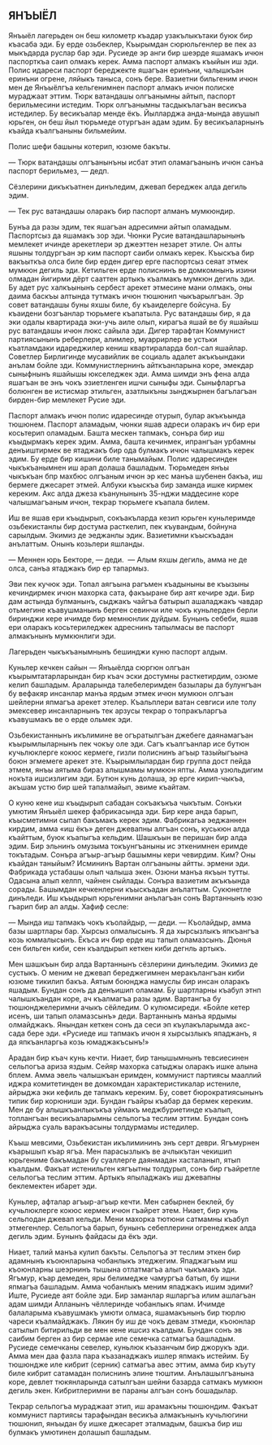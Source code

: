## ЯНЪЫЁЛ

Янъыёл лагерьден он беш километр къадар узакълыкътаки буюк бир къасаба эди.
Бу ерде озьбеклер, Къырымдан сюрюльгенлер ве пек аз мыкъдарда руслар бар эди.
Русиеде эр анги бир шеэрде яшамакъ ичюн паспорткъа саип олмакъ керек.
Амма паспорт алмакъ къыйын иш эди.
Полис идареси паспорт береджекте яшагъан еринъни, чалышкъан еринъни огрене, ляйыкъ таныса, сонъ бере.
Вазиетни бильгеним ичюн мен де Янъыёлгъа кельгенимнен паспорт алмакъ ичюн полиске мураджаат эттим.
Тюрк ватандашы олгъанымны айтып, паспорт берильмесини истедим.
Тюрк олгъанымны тасдыкълагъан весикъа истедилер.
Бу весикъалар менде ёкъ.
Йылларджа анда-мында авушып юрьген, он беш йыл тюрьмеде отургъан адам эдим.
Бу весикъаларнынъ къайда къалгъаныны бильмейим.

Полис шефи башыны котерип, юзюме бакъты.

— Тюрк ватандашы олгъанынъны исбат этип оламагъанынъ ичюн санъа паспорт берильмез, — дедп.

Сёзлерини дикъкъатнен динъледим, джевап береджек алда дегиль эдим.

— Тек рус ватандашы оларакъ бир паспорт алманъ мумкюндир.

Бунъа да разы эдим, тек яшагъан адресимни айтып оламадым.
Паспортсыз да яшамакъ зор эди.
Чюнки Русие ватандашларынынъ мемлекет ичинде арекетлери эр джеэттен незарет этиле.
Он алты яшыны толдургъан эр ким паспорт саиби олмакъ керек.
Къыскъа бир вакъыткъа олса биле бир ерден дигер ерге паспортсыз сеяат этмек мумкюн дегиль эди.
Кетильген ерде полиснинъ ве домкомнынъ изини олмадан йигирми дёрт сааттен артыкъ къалмакъ мумкюн дегиль эди.
Бу адет рус халкъынынъ сербест арекет этмесине мани олмакъ, оны даима баскъы алтында тутмакъ ичюн тюшюнип чыкъарылгъан.
Эр совет ватандашы буны яхшы биле, бу къаиделерге бойсуна.
Бу къаидени бозгъанлар тюрьмеге къапатыла.
Рус ватандашы бир, я да эки одалы квартирада эки-учь аиле олып, кирагъа яшай ве бу яшайыш рус ватандашы ичюн люкс сайыла эди.
Дигер тарафтан Коммунист партиясынынъ реберлери, алимлер, муаррирлер ве устьки къатламдаки идареджилер кениш квартираларда бол-сал яшайлар.
Советлер Бирлигинде мусавийлик ве социаль адалет акъкъындаки анълам бойле зди.
Коммунистлернинъ айткъанларына коре, эмекдар сыныфнынъ яшайышы юкселеджек эди.
Амма шимди энъ фена алда яшагъан ве энъ чокъ эзиетленген ишчи сыныфы эди.
Сыныфларгъа болюнген ве истисмар этильген, азатлыкъны зынджырнен багълагъан бирден-бир мемлекет Русие эди.

Паспорт алмакъ ичюн полис идаресинде отурып, булар акъкъында тюшюнем.
Паспорт аламадым, чюнки яшав адреси оларакъ ич бир ери косьтерип оламадым.
Башта мескен тапмакъ, сонъра бир иш къыдырмакъ керек эдим.
Амма, башта кечинмек, ипрангъан урбамны денъиштирмек ве ятаджакъ бир ода булмакъ ичюн чалышмакъ керек эдим.
Бу ерде бир кишини биле танымайым.
Полис идаресинден чыкъкъанымнен иш арап долаша башладым.
Тюрьмеден янъы чыкъкъан бпр махбюс олгъаным ичюн эр кес манъа шубенен бакъа, иш бермеге джесарет этмей.
Албуки къыскъа бир заманда ишке кирмек кереким.
Акс алда джеза къанунынынъ 35-нджи маддесине коре чалышмагъаным ичюн, текрар тюрьмеге къапала билем.

Иш ве яшав ери къыдырып, сокъакъларда кезип юрьген куньлеримде озьбекистанлы бир достума расткелип, пек къувандым, бойнуна сарылдым.
Экимиз де эеджанлы эдик.
Вазиетимни къыскъадан анълаттым.
Онынъ козьлери яшланды.

— Меннен юрь Бекторе, — деди.
 — Алым яхшы дегиль, амма не де олса, санъа ятаджакъ бир ер тапармыз.

Эви пек кучюк эди.
Топал аягъына рагъмен къадыныны ве къызыны кечиндирмек ичюн махорка сата, факъыране бир аят кечире эди.
Бир дам астында булманынъ, сыджакъ чайгъа батырып ашаладжакъ чавдар отьмегине къавушманынъ берген севинчи иле чокъ куньлерден берли биринджи кере ичимде бир мемнюнлик дуйдым.
Бунынъ себеби, яшав ери оларакъ косьтериледжек адреснинъ тапылмасы ве паспорт алмакънынъ мумкюнлиги эди.

Лагерьден чыкъкъанымнынъ бешинджи куню паспорт алдым.

Куньлер кечкен сайын — Янъыёлда сюргюн олгъан къырымтатарларындан бир къач эски достумны расткетирдим, озюме келип башладым.
Араларында талебелеримден базылары да булунгъан бу вефакяр инсанлар манъа ярдым этмек ичюн мумкюн олгъан шейлерни япмагъа арекет этелер.
Къальплери ватан севгиси иле толу эмексевер инсанларнынъ тек арзусы текрар о топракъларгъа къавушмакъ ве о ерде ольмек эди.

Озьбекистаннынъ икълимине ве огъратылгъан джебеге даянамагъан къырымлыларнынъ пек чокъу оле эди.
Сагъ къалгъанлар исе бутюн кучьлюклерге кокюс кермеге, гизли полиснинъ агъыр тазыйыгъына боюн эгмемеге арекет эте.
Къырымлылардан бир группа дост пейда этмем, янъы аятыма бираз алышмамы мумкюн япты.
Амма узюльдигим нокъта ишсизлигим эди.
Бутюн кунь долаша, эр ерге кирип-чыкъа, акъшам устю бир шей тапалмайып, эвиме къайтам.

О куню кене иш къыдырып сабадан сокъакъкъа чыкътым.
Сонъки умютим Янъыёл шекер фабрикасында эди.
Бир кере анда барып, къысметимни сыпап бакъмакъ керек эдим.
Фабрикагьа эеджаннен кирдим, амма «иш ёкъ» деген джевапны алгъан сонъ, куськюн алда къайттым, буюк къапыгъа кельдим.
Шашкъын ве перишан бир алда эдим.
Бир эльнинъ омузыма токъунгъаныны ис эткенимнен еримде токътадым.
Сонъра агъыр-агъыр башымны кери чевирдим.
Ким?
Оны къайдан таныйым?
Исмининъ Вартан олгъаныны айтты.
эрмени эди.
Фабрикада устабашы олып чалыша экен.
Озюни манъа якъын тутты.
Одасына алып келпп, чайнен сыйлады.
Сонъра вазиетим акъкъында сорады.
Башымдан кечкенлерни къыскъадан анълаттым.
Сукюнетле динъледи.
Иш къыдырып юрьгенимни анълагъан сонъ Вартаннынъ юзю гъарип бир ал алды.
Хафиф сесле:

— Мында иш тапмакъ чокъ къолайдыр, — деди. — Къолайдыр, амма базы шартлары бар.
Хырсыз олмалысынъ.
Я да хырсызлыкъ япкъангъа козь юммалысынъ.
Ёкъса ич бир ерде иш тапып оламазсынъ.
Дюнья сен бильген киби, сен къалдырып кеткен киби дегнль артыкъ.

Мен шашкъын бир алда Вартаннынъ сёзлерини динъледим.
Экимиз де сустыкъ.
О меним не джевап береджегимнен меракълангъан киби юзюме тикилип бакъа.
Аятым боюнджа намуслы бир инсан оларакъ яшадым.
Бундан сонъ да денъишип оламам.
Бу шартларны къабул этнп чалышкъандан коре, ач къалмагъа разы эдим.
Вартангъа бу тюшюнджелеримни ачыкъ сёйледим.
О кулюмсиреди.
«Бойле кетер исенъ, ши тапып оламазсынъ» деди.
Вартаннынъ манъа ярдымы олмайджакъ.
Янындан кеткен сонъ да сеси эп къулакъларымда акс-сада бере эди.
«Русиеде иш тапмакъ ичюн я хырсызлыкъ япаджанъ, я да япкъанларгьа козь юмаджакъсынъ!»

Арадан бир къач кунь кечти.
Ниает, бир танышымнынъ тевсиесинен сельпогъа ариза яздым.
Сейяр махорка сатыджы оларакъ ишке алына бплем.
Амма эвель чалышкъан еримден, коммунист партиясы мааллий иджра комитетинден ве домкомдан характеристикалар истениле, айрыджа эки кефиль де тапмакъ кереким.
Бу, совет бюрократиясынынъ типик бир корюниши эди.
Бундан гъайры къабар да бермек кереким.
Мен де бу алышкъанлыкъкъа уймакъ меджбуриетинде къалып, топлангъан весикъаларымны сельпогъа теслим эттим.
Бундан сонъ айрыджа суаль варакъасыны толдурмамы истедилер.

Къыш мевсими, Озьбекистан икълимининъ энъ серт деври.
Ягъмурнен къарышып къар ягъа.
Мен парасызлыкъ ве ачлыкътан чекишип юрьгениме бакъмадан бу суаллерге даянмадан хасталанып, ятып къалдым.
Факъат истенильген кягъытны толдурып, сонъ бир гъайретле сельпогъа теслим эттим.
Артыкъ япыладжакъ иш джевапны беклемектен ибарет эди.

Куньлер, афталар агъыр-агъыр кечти.
Мен сабырнен беклей, бу кучьлюклерге кокюс кермек ичюн гъайрет этем.
Ниает, бир кунь сельподан джевап кельди.
Мени махорка тютюни сатмамны къабул этмегенлер.
Сельпогъа барып, бунынъ себеплерини огренеджек алда дегиль эдим.
Бунынъ файдасы да ёкъ эди.

Ниает, талий манъа кулип бакъты.
Сельпогъа эт теслим эткен бир адамнынъ къоюнларына чобанлыкъ этеджегим.
Япаджагъым иш къоюнларны шеэрнинъ тышына отлатмагъа алып чыкъмакъ эди.
Ягъмур, къар демеден, яры белимедже чамургъа батып, бу ишни япмагъа башладым.
Амма чобанлыкъ меним япаджакъ ишим эдими?
Иште, Русиеде аят бойле эди.
Бир заманлар яшларгъа илим ашлагъан адам шимди Алланынъ чёллеринде чобанлыкъ япам.
Ичимде балаларыма къавушмакъ умюти олмаса, яшамакънынъ бир тюрлю чареси къалмайджакъ.
Лякин бу иш де чокъ девам зтмеди, къоюнлар сатылып битирильди ве мен кене ишсиз къалдым.
Бундан сонъ эв саибим берген аз бир сермае иле семечка сатмагъа башладым.
Русиеде семечканы севелер, куньлюк къазанчым бир джорукъ эди.
Амма мен даа фазла пара къазанаджакъ ишлер япмакъ истейим.
Бу тюшюндже иле кибрит (серник) сатмагъа авес эттим, амма бир къуту биле кибрит сатамадан полиснинъ элине тюштим.
Анълашылгъанына коре, девлет тюкянларында сатылгъан шейни базарда сатмакъ мумкюн дегиль экен.
Кибритлеримни ве параны алгъан сонъ бошадылар.

Текрар сельпогъа мураджаат этип, иш арамакъны тюшюндим.
Факъат коммунист партиясы тарафындан весикъа алмакънынъ кучьлюгини тюшюнип, янъыдан бу ишке джесарет эталмадым, башкъа бир иш булмакъ умютинен долашып башладым.
